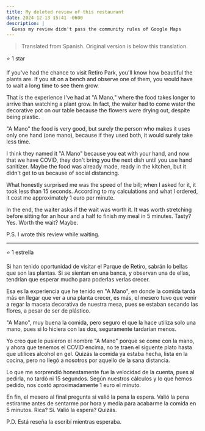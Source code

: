 ```yaml
---
title: My deleted review of this restaurant
date: 2024-12-13 15:41 -0600
description: |
  Guess my review didn't pass the community rules of Google Maps
---
```


> Translated from Spanish. Original version is below this translation.

⭐ 1 star

If you've had the chance to visit Retiro Park, you'll know how beautiful the plants are. If you sit on a bench and observe one of them, you would have to wait a long time to see them grow.

That is the experience I've had at "A Mano," where the food takes longer to arrive than watching a plant grow. In fact, the waiter had to come water the decorative pot on our table because the flowers were drying out, despite being plastic.

"A Mano" the food is very good, but surely the person who makes it uses only one hand (one mano), because if they used both, it would surely take less time.

I think they named it "A Mano" because you eat with your hand, and now that we have COVID, they don't bring you the next dish until you use hand sanitizer. Maybe the food was already made, ready in the kitchen, but it didn't get to us because of social distancing.

What honestly surprised me was the speed of the bill; when I asked for it, it took less than 15 seconds. According to my calculations and what I ordered, it cost me approximately 1 euro per minute.

In the end, the waiter asks if the wait was worth it. It was worth stretching before sitting for an hour and a half to finish my meal in 5 minutes. Tasty? Yes. Worth the wait? Maybe.

P.S. I wrote this review while waiting.

---

⭐ 1 estrella

Si han tenido oportunidad de visitar el Parque de Retiro, sabrán lo bellas que son las plantas. Si se sientan en una banca, y observan una de ellas, tendrían que esperar mucho para poderlas verlas crecer.

Esa es la experiencia que he tenido en "A Mano", en donde la comida tarda más en llegar que ver a una planta crecer, es más, el mesero tuvo que venir a regar la maceta decorativa de nuestra mesa, pues se estaban secando las flores, a pesar de ser de plástico.

"A Mano", muy buena la comida, pero seguro el que la hace utiliza solo una mano, pues si lo hiciera con las dos, seguramente tardarían menos.

Yo creo que le pusieron el nombre "A Mano" porque se come con la mano, y ahora que tenemos el COVID encima, no te traen el siguente plato hasta que utilices alcohol en gel. Quizás la comida ya estaba hecha, lista en la cocina, pero no llegó a nosotros por aquello de la sana distancia.

Lo que me sorprendió honestamente fue la velocidad de la cuenta, pues al pedirla, no tardó ni 15 segundos. Según nuestros cálculos y lo que hemos pedido, nos costó aproximadamente 1 euro el minuto.

En fin, el mesero al final pregunta si valió la pena la espera. Valió la pena estirarme antes de sentarme por hora y media para acabarme la comida en 5 minutos. Rica? Si. Valió la espera? Quizás.

P.D. Está reseña la escribí mientras esperaba.
